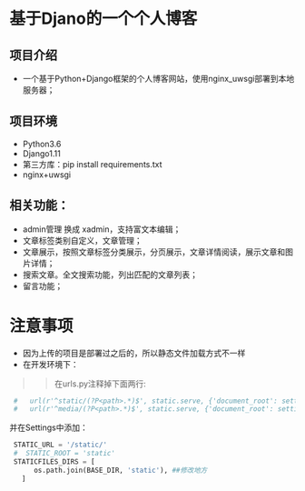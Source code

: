# 基于Djano的一个个人博客
## 项目介绍
* 一个基于Python+Django框架的个人博客网站，使用nginx_uwsgi部署到本地服务器；

## 项目环境
  * Python3.6
  * Django1.11
  * 第三方库：pip install requirements.txt
  * nginx+uwsgi

## 相关功能：
  * admin管理 换成 xadmin，支持富文本编辑；
  * 文章标签类别自定义，文章管理；
  * 文章展示，按照文章标签分类展示，分页展示，文章详情阅读，展示文章和图片详情；
  * 搜索文章。全文搜索功能，列出匹配的文章列表；
  * 留言功能；
  
  # 注意事项
  * 因为上传的项目是部署过之后的，所以静态文件加载方式不一样
   * 在开发环境下：</br>
   >>在urls.py注释掉下面两行:</br>
   ```Python
    #   url(r'^static/(?P<path>.*)$', static.serve, {'document_root': settings.STATIC_ROOT}, name='static'),
    #   url(r'^media/(?P<path>.*)$', static.serve, {'document_root': settings.MEDIA_ROOT}, name='media'),
   ```
   并在Settings中添加：
   ```Python
    STATIC_URL = '/static/'
    #  STATIC_ROOT = 'static'
    STATICFILES_DIRS = [
         os.path.join(BASE_DIR, 'static'), ##修改地方
      ]
   ```
  

